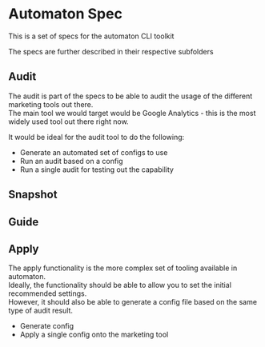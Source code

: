 # Automaton Spec

This is a set of specs for the automaton CLI toolkit

The specs are further described in their respective subfolders

## Audit

The audit is part of the specs to be able to audit the usage of the different marketing tools out there.  
The main tool we would target would be Google Analytics - this is the most widely used tool out there right now.  

It would be ideal for the audit tool to do the following:
- Generate an automated set of configs to use
- Run an audit based on a config
- Run a single audit for testing out the capability

## Snapshot

## Guide

## Apply

The apply functionality is the more complex set of tooling available in automaton.  
Ideally, the functionality should be able to allow you to set the initial recommended settings.   
However, it should also be able to generate a config file based on the same type of audit result.  

- Generate config
- Apply a single config onto the marketing tool